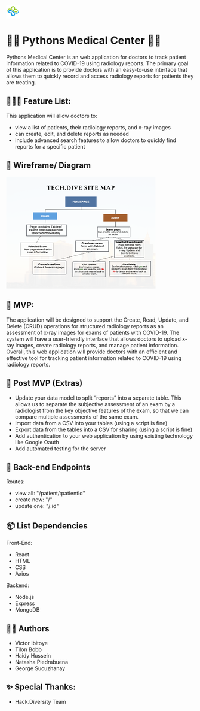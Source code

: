 ![](client/public/medical_logo.png)

# 👩‍⚕️ Pythons Medical Center 👨‍⚕️
Pythons Medical Center is an web application for doctors to track patient information related to COVID-19 using radiology reports. The primary goal of this application is to provide doctors with an easy-to-use interface that allows them to quickly record and access radiology reports for patients they are treating.

## 👩🏽‍🚀 Feature List:
This application will allow doctors to:
* view a list of patients, their radiology reports, and x-ray images
* can create, edit, and delete reports as needed
* include advanced search features to allow doctors to quickly find reports for a specific patient

## 🎨 Wireframe/ Diagram
<div>
<img src="client/public/Tech_Dive_Site_Map.png" width= 400px>
</div>

## 🚀 MVP:
The application will be designed to support the Create, Read, Update, and Delete (CRUD) operations for structured radiology reports as an assessment of x-ray images for exams of patients with COVID-19. The system will have a user-friendly interface that allows doctors to upload x-ray images, create radiology reports, and manage patient information. Overall, this web application will provide doctors with an efficient and effective tool for tracking patient information related to COVID-19 using radiology reports.


## 🥳 Post MVP (Extras)
* Update your data model to split “reports” into a separate table. This allows us to separate the subjective assessment of an exam by a radiologist from the key objective features of the exam, so that we can compare multiple assessments of the same exam. 
* Import data from a CSV into your tables (using a script is fine)
* Export data from the tables into a CSV for sharing (using a script is fine)
* Add authentication to your web application by using existing technology like Google Oauth
* Add automated testing for the server


## 🔨 Back-end Endpoints

Routes:
* view all: "/patient/:patientId"
* create new: "/"
* update one: "/:id"

## 📦 List Dependencies 

Front-End:
* React
* HTML
* CSS
* Axios

Backend:
* Node.js
* Express
* MongoDB

## 👨‍💻 Authors
* Victor Ibitoye
* Tilon Bobb
* Haidy Hussein
* Natasha Piedrabuena
* George Sucuzhanay

## ✨ Special Thanks:
* Hack.Diversity Team
